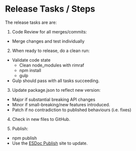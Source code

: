 # Release Tasks / Steps
The release tasks are are:

1. Code Review for all merges/commits:
  - Merge changes and test individually

2. When ready to release, do a clean run:
  - Validate code state 
    - Clean node_modules with rimraf
    - npm install
    - gulp
  - Gulp should pass with all tasks succeeding.

3. Update package.json to reflect new version:
  - Major if substantial breaking API changes
  - Minor if small-breaking/new features introduced.
  - Patch if no contradiction to published behaviours (i.e. fixes)

4. Check in new files to GitHub.

5. Publish:
  - npm publish
  - Use the [ESDoc Publish](https://doc.esdoc.org/-/generate.html) site to update.

